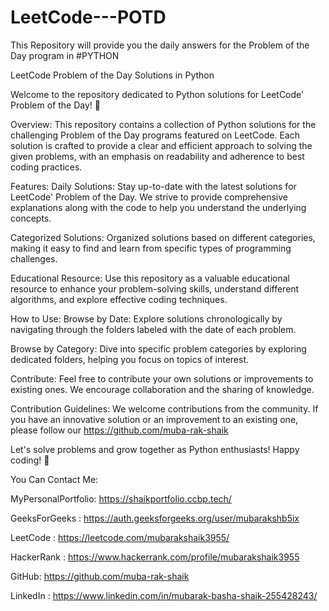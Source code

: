 # LeetCode---POTD
This Repository will provide you the daily answers for the Problem of the Day program in #PYTHON

LeetCode Problem of the Day Solutions in Python

Welcome to the repository dedicated to Python solutions for LeetCode' Problem of the Day! 🐍

Overview:
This repository contains a collection of Python solutions for the challenging Problem of the Day programs featured on LeetCode. Each solution is crafted to provide a clear and efficient approach to solving the given problems, with an emphasis on readability and adherence to best coding practices.

Features:
Daily Solutions: Stay up-to-date with the latest solutions for LeetCode' Problem of the Day. We strive to provide comprehensive explanations along with the code to help you understand the underlying concepts.

Categorized Solutions: Organized solutions based on different categories, making it easy to find and learn from specific types of programming challenges.

Educational Resource: Use this repository as a valuable educational resource to enhance your problem-solving skills, understand different algorithms, and explore effective coding techniques.

How to Use:
Browse by Date: Explore solutions chronologically by navigating through the folders labeled with the date of each problem.

Browse by Category: Dive into specific problem categories by exploring dedicated folders, helping you focus on topics of interest.

Contribute: Feel free to contribute your own solutions or improvements to existing ones. We encourage collaboration and the sharing of knowledge.

Contribution Guidelines:
We welcome contributions from the community. If you have an innovative solution or an improvement to an existing one, please follow our https://github.com/muba-rak-shaik

Let's solve problems and grow together as Python enthusiasts! Happy coding! 🚀

You Can Contact Me: 

MyPersonalPortfolio: https://shaikportfolio.ccbp.tech/ 

GeeksForGeeks : https://auth.geeksforgeeks.org/user/mubarakshb5ix 

LeetCode : https://leetcode.com/mubarakshaik3955/ 

HackerRank : https://www.hackerrank.com/profile/mubarakshaik3955 

GitHub: https://github.com/muba-rak-shaik 

LinkedIn : https://www.linkedin.com/in/mubarak-basha-shaik-255428243/
